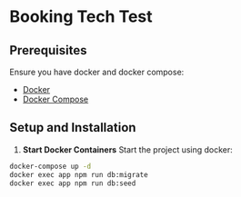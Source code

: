 # Booking Tech Test

## Prerequisites

Ensure you have docker and docker compose:

- [Docker](https://www.docker.com/products/docker-desktop)
- [Docker Compose](https://docs.docker.com/compose/)

## Setup and Installation

1. **Start Docker Containers**
Start the project using docker:
```bash
docker-compose up -d
docker exec app npm run db:migrate
docker exec app npm run db:seed
```
